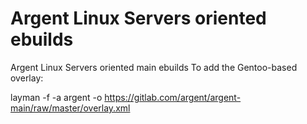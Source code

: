 Argent Linux Servers oriented ebuilds
=====================================

Argent Linux Servers oriented main ebuilds
To add the Gentoo-based overlay:

layman -f -a argent -o https://gitlab.com/argent/argent-main/raw/master/overlay.xml
